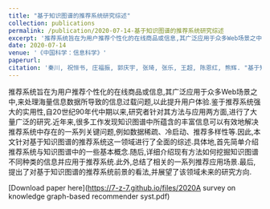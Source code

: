 ```yaml
---
title: "基于知识图谱的推荐系统研究综述"
collection: publications
permalink: /publication/2020-07-14-基于知识图谱的推荐系统研究综述
excerpt: '推荐系统旨在为用户推荐个性化的在线商品或信息,其广泛应用于众多Web场景之中,来处理海量信息数据所导致的信息过载问题,以此提升用户体验.鉴于推荐系统强大的实用性,自20世纪90年代中期以来,研究者针对其方法与应用两方面,进行了大量广泛的研究.近年来,很多工作发现知识图谱中所蕴含的丰富信息可以有效地解决推荐系统中存在的一系列关键问题,例如数据稀疏、冷启动、推荐多样性等.因此,本文针对基于知识图谱的推荐系统这一领域进行了全面的综述.具体地,首先简单介绍推荐系统与知识图谱中的一些基本概念.随后,详细介绍现有方法如何挖掘知识图谱不同种类的信息并应用于推荐系统.此外,总结了相关的一系列推荐应用场景.最后,提出了对基于知识图谱的推荐系统前景的看法,并展望了该领域未来的研究方向.'
date: 2020-07-14
venue: '《中国科学：信息科学》'
paperurl: 
citation: '秦川, 祝恒书, 庄福振, 郭庆宇, 张琦, 张乐, 王超, 陈恩红, 熊辉. "基于知识图谱的推荐系统研究综述." 中国科学: 信息科学 50, no. 7 (2020): 937-956.'
---
```

推荐系统旨在为用户推荐个性化的在线商品或信息,其广泛应用于众多Web场景之中,来处理海量信息数据所导致的信息过载问题,以此提升用户体验.鉴于推荐系统强大的实用性,自20世纪90年代中期以来,研究者针对其方法与应用两方面,进行了大量广泛的研究.近年来,很多工作发现知识图谱中所蕴含的丰富信息可以有效地解决推荐系统中存在的一系列关键问题,例如数据稀疏、冷启动、推荐多样性等.因此,本文针对基于知识图谱的推荐系统这一领域进行了全面的综述.具体地,首先简单介绍推荐系统与知识图谱中的一些基本概念.随后,详细介绍现有方法如何挖掘知识图谱不同种类的信息并应用于推荐系统.此外,总结了相关的一系列推荐应用场景.最后,提出了对基于知识图谱的推荐系统前景的看法,并展望了该领域未来的研究方向.

[Download paper here](https://7-z-7.github.io/files/2020A survey on knowledge graph-based recommender syst.pdf)